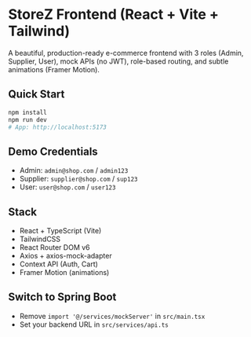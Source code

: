 # StoreZ Frontend (React + Vite + Tailwind)

A beautiful, production-ready e-commerce frontend with 3 roles (Admin, Supplier, User), mock APIs (no JWT), role-based routing, and subtle animations (Framer Motion).

## Quick Start
```bash
npm install
npm run dev
# App: http://localhost:5173
```

## Demo Credentials
- Admin: `admin@shop.com` / `admin123`
- Supplier: `supplier@shop.com` / `sup123`
- User: `user@shop.com` / `user123`

## Stack
- React + TypeScript (Vite)
- TailwindCSS
- React Router DOM v6
- Axios + axios-mock-adapter
- Context API (Auth, Cart)
- Framer Motion (animations)

## Switch to Spring Boot
- Remove `import '@/services/mockServer'` in `src/main.tsx`
- Set your backend URL in `src/services/api.ts`
